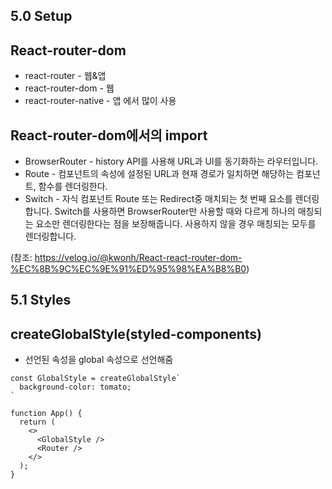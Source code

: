 ## 5.0 Setup
## React-router-dom 
- react-router - 웹&앱
- react-router-dom - 웹
- react-router-native - 앱
에서 많이 사용

## React-router-dom에서의 import
- BrowserRouter - history API를 사용해 URL과 UI를 동기화하는 라우터입니다.
- Route - 컴포넌트의 속성에 설정된 URL과 현재 경로가 일치하면 해당하는 컴포넌트, 함수를 렌더링한다.
- Switch - 자식 컴포넌트 Route 또는 Redirect중 매치되는 첫 번째 요소를 렌더링합니다. Switch를 사용하면 BrowserRouter만 사용할 때와 다르게 하나의 매칭되는 요소만 렌더링한다는 점을 보장해줍니다.
사용하지 않을 경우 매칭되는 모두를 렌더링합니다.


(참조: https://velog.io/@kwonh/React-react-router-dom-%EC%8B%9C%EC%9E%91%ED%95%98%EA%B8%B0)

## 5.1 Styles

## createGlobalStyle(styled-components)
- 선언된 속성을 global 속성으로 선언해줌

```
const GlobalStyle = createGlobalStyle`
  background-color: tomato;
`

function App() {
  return (
    <>
      <GlobalStyle />
      <Router />
    </>
  );
}
```
